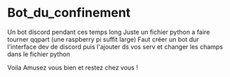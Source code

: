# Bot_du_confinement
Un bot discord pendant ces temps long
Juste un fichier python a faire tourner qqpart (une raspberry pi suffit large)
Faut créer un bot dur l'interface dev de discord puis l'ajouter ds vos serv et changer les champs dans le fichier python

Voila
Amusez vous bien et restez chez vous !
